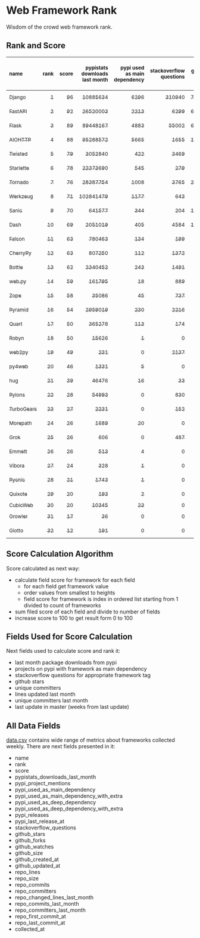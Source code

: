 # Web Framework Rank
Wisdom of the crowd web framework rank.

## Rank and Score
<sub>name</sub> | <sub>rank</sub> | <sub>score</sub> | <sub>pypistats downloads last month</sub> | <sub>pypi used as main dependency</sub> | <sub>stackoverflow questions</sub> | <sub>github stars</sub> | <sub>repo unique committers</sub> | <sub>repo changed lines last month</sub> | <sub>repo unique committers last month</sub> | <sub>repo last commit</sub>
:--- | ---: | ---: | ---: | ---: | ---: | ---: | ---: | ---: | ---: | ---:
[<sub>Django</sub>](https://github.com/django/django "first commit: 2005-07-13") | [<sub>1</sub>](# "▲ +1 last week") | [<sub>96</sub>](# "▲ +2 last week") | [<sub>10885634</sub>](# "  #7 in pypistats downloads last month -0.41% last week") | [<sub>6296</sub>](# "  #1 in pypi used as main dependency +0.38% last week") | [<sub>310940</sub>](# "  #1 in stackoverflow questions +0.02% last week") | [<sub>75126</sub>](# "  #1 in github stars +0.15% last week") | [<sub>3017</sub>](# "  #1 in repo unique committers +0.17% last week") | [<sub>3594</sub>](# "  #3 in repo changed lines last month +12.77% last week") | [<sub>38</sub>](# "  #2 in repo unique committers last month +18.75% last week") | [<sub>2024-01-20</sub>](# "▲ #1 in repo last commit 1 week ago")
[<sub>FastAPI</sub>](https://github.com/tiangolo/fastapi "first commit: 2018-12-05; uses: Starlette") | [<sub>2</sub>](# "▼ -1 last week") | [<sub>92</sub>](# "▼ -3 last week") | [<sub>26520003</sub>](# "  #5 in pypistats downloads last month +2.06% last week") | [<sub>2213</sub>](# "  #4 in pypi used as main dependency +0.68% last week") | [<sub>6299</sub>](# "  #3 in stackoverflow questions +0.51% last week") | [<sub>67190</sub>](# "  #2 in github stars +0.37% last week") | [<sub>580</sub>](# "  #4 in repo unique committers +0.69% last week") | [<sub>9831</sub>](# "  #1 in repo changed lines last month +42.05% last week") | [<sub>62</sub>](# "  #1 in repo unique committers last month +10.71% last week") | [<sub>2024-01-19</sub>](# "▼ #4 in repo last commit 1 week ago")
[<sub>Flask</sub>](https://github.com/pallets/flask "first commit: 2010-04-06; uses: Werkzeug") | [<sub>3</sub>](# "▲ +1 last week") | [<sub>89</sub>](# "▲ +9 last week") | [<sub>89448167</sub>](# "  #3 in pypistats downloads last month +1.16% last week") | [<sub>4883</sub>](# "  #3 in pypi used as main dependency +0.33% last week") | [<sub>55002</sub>](# "  #2 in stackoverflow questions +0.06% last week") | [<sub>65516</sub>](# "  #3 in github stars +0.09% last week") | [<sub>844</sub>](# "  #2 in repo unique committers +0.0% last week") | [<sub>2171</sub>](# "▲ #4 in repo changed lines last month +10755.0% last week") | [<sub>3</sub>](# "▲ #8 in repo unique committers last month +50.0% last week") | [<sub>2024-01-18</sub>](# "▲ #4 in repo last commit 1 week ago")
[<sub>AIOHTTP</sub>](https://github.com/aio-libs/aiohttp "first commit: 2013-10-01") | [<sub>4</sub>](# "▼ -1 last week") | [<sub>88</sub>](# "▼ +3 last week") | [<sub>95288572</sub>](# "  #2 in pypistats downloads last month -1.38% last week") | [<sub>5665</sub>](# "  #2 in pypi used as main dependency +0.62% last week") | [<sub>1655</sub>](# "  #9 in stackoverflow questions +0.12% last week") | [<sub>14295</sub>](# "  #7 in github stars +0.13% last week") | [<sub>737</sub>](# "  #3 in repo unique committers +0.27% last week") | [<sub>927</sub>](# "▼ #9 in repo changed lines last month +8.04% last week") | [<sub>6</sub>](# "▲ #4 in repo unique committers last month +100.0% last week") | [<sub>2024-01-20</sub>](# "▲ #1 in repo last commit 1 week ago")
[<sub>Twisted</sub>](https://github.com/twisted/twisted "first commit: 2001-07-09") | [<sub>5</sub>](# "  +0 last week") | [<sub>79</sub>](# "  +0 last week") | [<sub>3052840</sub>](# "  #8 in pypistats downloads last month -0.48% last week") | [<sub>422</sub>](# "  #8 in pypi used as main dependency +0.24% last week") | [<sub>3469</sub>](# "  #6 in stackoverflow questions +0.03% last week") | [<sub>5321</sub>](# "  #15 in github stars +0.24% last week") | [<sub>310</sub>](# "  #9 in repo unique committers +0.32% last week") | [<sub>1824</sub>](# "▼ #5 in repo changed lines last month -3.7% last week") | [<sub>8</sub>](# "▲ #3 in repo unique committers last month +33.33% last week") | [<sub>2024-01-19</sub>](# "▼ #4 in repo last commit 1 week ago")
[<sub>Starlette</sub>](https://github.com/encode/starlette "first commit: 2018-06-25; used by: FastAPI") | [<sub>6</sub>](# "  +0 last week") | [<sub>78</sub>](# "  -1 last week") | [<sub>22373690</sub>](# "  #6 in pypistats downloads last month +1.97% last week") | [<sub>545</sub>](# "  #7 in pypi used as main dependency +0.74% last week") | [<sub>279</sub>](# "  #17 in stackoverflow questions +1.09% last week") | [<sub>9082</sub>](# "  #9 in github stars +0.31% last week") | [<sub>268</sub>](# "  #11 in repo unique committers +0.37% last week") | [<sub>1338</sub>](# "▲ #7 in repo changed lines last month +100.0% last week") | [<sub>5</sub>](# "▼ #5 in repo unique committers last month -50.0% last week") | [<sub>2024-01-20</sub>](# "  #1 in repo last commit 1 week ago")
[<sub>Tornado</sub>](https://github.com/tornadoweb/tornado "first commit: 2009-09-09") | [<sub>7</sub>](# "  +0 last week") | [<sub>76</sub>](# "  -2 last week") | [<sub>28387754</sub>](# "  #4 in pypistats downloads last month -1.37% last week") | [<sub>1008</sub>](# "  #6 in pypi used as main dependency +0.0% last week") | [<sub>3765</sub>](# "  #5 in stackoverflow questions -0.03% last week") | [<sub>21398</sub>](# "  #4 in github stars +0.0% last week") | [<sub>451</sub>](# "  #6 in repo unique committers +0.0% last week") | [<sub>4</sub>](# "▲ #17 in repo changed lines last month +0.0% last week") | [<sub>2</sub>](# "▼ #13 in repo unique committers last month +0.0% last week") | [<sub>2024-01-12</sub>](# "▼ #13 in repo last commit 2 weeks ago")
[<sub>Werkzeug</sub>](https://github.com/pallets/werkzeug "first commit: 2007-05-04; used by: Flask and Quart") | [<sub>8</sub>](# "▲ +1 last week") | [<sub>71</sub>](# "▲ -1 last week") | [<sub>102841479</sub>](# "  #1 in pypistats downloads last month +0.38% last week") | [<sub>1177</sub>](# "  #5 in pypi used as main dependency +0.17% last week") | [<sub>643</sub>](# "  #15 in stackoverflow questions -0.16% last week") | [<sub>6489</sub>](# "  #12 in github stars +0.14% last week") | [<sub>495</sub>](# "  #5 in repo unique committers +0.0% last week") | [<sub>50</sub>](# "▼ #14 in repo changed lines last month +0.0% last week") | [<sub>2</sub>](# "▼ #13 in repo unique committers last month +0.0% last week") | [<sub>2024-01-01</sub>](# "▼ #15 in repo last commit 3 weeks ago")
[<sub>Sanic</sub>](https://github.com/sanic-org/sanic "first commit: 2016-05-26") | [<sub>9</sub>](# "▲ +1 last week") | [<sub>70</sub>](# "▲ -2 last week") | [<sub>641577</sub>](# "▼ #14 in pypistats downloads last month -3.85% last week") | [<sub>344</sub>](# "  #10 in pypi used as main dependency +0.0% last week") | [<sub>204</sub>](# "  #18 in stackoverflow questions +0.0% last week") | [<sub>17555</sub>](# "  #6 in github stars +0.14% last week") | [<sub>374</sub>](# "  #7 in repo unique committers +0.0% last week") | [<sub>5414</sub>](# "  #2 in repo changed lines last month -1.55% last week") | [<sub>3</sub>](# "  #8 in repo unique committers last month +0.0% last week") | [<sub>2024-01-01</sub>](# "▼ #15 in repo last commit 3 weeks ago")
[<sub>Dash</sub>](https://github.com/plotly/dash "first commit: 2015-04-10") | [<sub>10</sub>](# "▼ -2 last week") | [<sub>69</sub>](# "▼ -6 last week") | [<sub>2051019</sub>](# "  #11 in pypistats downloads last month +1.3% last week") | [<sub>405</sub>](# "  #9 in pypi used as main dependency +0.75% last week") | [<sub>4584</sub>](# "  #4 in stackoverflow questions +0.0% last week") | [<sub>19955</sub>](# "  #5 in github stars +0.15% last week") | [<sub>173</sub>](# "  #15 in repo unique committers +0.0% last week") | [<sub>66</sub>](# "▼ #13 in repo changed lines last month -60.95% last week") | [<sub>1</sub>](# "▼ #15 in repo unique committers last month -66.67% last week") | [<sub>2024-01-09</sub>](# "▼ #13 in repo last commit 2 weeks ago")
[<sub>Falcon</sub>](https://github.com/falconry/falcon "first commit: 2012-12-06; used by: hug") | [<sub>11</sub>](# "▲ +2 last week") | [<sub>63</sub>](# "▲ +5 last week") | [<sub>780463</sub>](# "▲ #13 in pypistats downloads last month +27.98% last week") | [<sub>134</sub>](# "  #13 in pypi used as main dependency +0.0% last week") | [<sub>199</sub>](# "  #19 in stackoverflow questions +0.0% last week") | [<sub>9313</sub>](# "  #8 in github stars +0.08% last week") | [<sub>208</sub>](# "  #13 in repo unique committers +0.0% last week") | [<sub>91</sub>](# "▼ #12 in repo changed lines last month -47.4% last week") | [<sub>1</sub>](# "▲ #15 in repo unique committers last month +0.0% last week") | [<sub>2024-01-16</sub>](# "▲ #4 in repo last commit 1 week ago")
[<sub>CherryPy</sub>](https://github.com/cherrypy/cherrypy "first commit: 2004-11-20") | [<sub>12</sub>](# "▼ -1 last week") | [<sub>63</sub>](# "▼ -2 last week") | [<sub>807250</sub>](# "  #12 in pypistats downloads last month -6.79% last week") | [<sub>112</sub>](# "▼ #15 in pypi used as main dependency +0.0% last week") | [<sub>1372</sub>](# "  #11 in stackoverflow questions +0.0% last week") | [<sub>1753</sub>](# "  #20 in github stars +0.29% last week") | [<sub>150</sub>](# "  #16 in repo unique committers +0.0% last week") | [<sub>1531</sub>](# "▼ #6 in repo changed lines last month -9.89% last week") | [<sub>5</sub>](# "▼ #5 in repo unique committers last month -16.67% last week") | [<sub>2024-01-05</sub>](# "▼ #15 in repo last commit 3 weeks ago")
[<sub>Bottle</sub>](https://github.com/bottlepy/bottle "first commit: 2009-06-30") | [<sub>13</sub>](# "▼ -1 last week") | [<sub>62</sub>](# "▼ +1 last week") | [<sub>2340452</sub>](# "  #10 in pypistats downloads last month +1.49% last week") | [<sub>243</sub>](# "  #11 in pypi used as main dependency +0.0% last week") | [<sub>1491</sub>](# "  #10 in stackoverflow questions +0.0% last week") | [<sub>8223</sub>](# "  #10 in github stars +0.07% last week") | [<sub>232</sub>](# "  #12 in repo unique committers +0.0% last week") | [<sub>2</sub>](# "▲ #19 in repo changed lines last month +0.0% last week") | [<sub>1</sub>](# "▲ #15 in repo unique committers last month +0.0% last week") | [<sub>2024-01-03</sub>](# "▼ #15 in repo last commit 3 weeks ago")
[<sub>web.py</sub>](https://github.com/webpy/webpy "first commit: 1970-01-01") | [<sub>14</sub>](# "  +0 last week") | [<sub>59</sub>](# "  +3 last week") | [<sub>161795</sub>](# "  #16 in pypistats downloads last month -1.56% last week") | [<sub>18</sub>](# "  #19 in pypi used as main dependency +0.0% last week") | [<sub>889</sub>](# "  #12 in stackoverflow questions +0.0% last week") | [<sub>5856</sub>](# "  #13 in github stars +0.0% last week") | [<sub>96</sub>](# "  #19 in repo unique committers +1.05% last week") | [<sub>36</sub>](# "▲ #15 in repo changed lines last month +38.46% last week") | [<sub>3</sub>](# "▲ #8 in repo unique committers last month +200.0% last week") | [<sub>2024-01-17</sub>](# "▼ #4 in repo last commit 1 week ago")
[<sub>Zope</sub>](https://github.com/zopefoundation/Zope "first commit: 1996-06-17") | [<sub>15</sub>](# "  +0 last week") | [<sub>58</sub>](# "  +3 last week") | [<sub>35086</sub>](# "  #19 in pypistats downloads last month +14.33% last week") | [<sub>45</sub>](# "  #16 in pypi used as main dependency +0.0% last week") | [<sub>737</sub>](# "  #14 in stackoverflow questions +0.0% last week") | [<sub>336</sub>](# "  #25 in github stars +0.0% last week") | [<sub>177</sub>](# "  #14 in repo unique committers +0.0% last week") | [<sub>287</sub>](# "▲ #10 in repo changed lines last month +856.67% last week") | [<sub>3</sub>](# "▲ #8 in repo unique committers last month +50.0% last week") | [<sub>2024-01-18</sub>](# "▼ #4 in repo last commit 1 week ago")
[<sub>Pyramid</sub>](https://github.com/Pylons/pyramid "first commit: 2008-07-04; used by: CubicWeb") | [<sub>16</sub>](# "  +0 last week") | [<sub>54</sub>](# "  +1 last week") | [<sub>2959019</sub>](# "  #9 in pypistats downloads last month -1.13% last week") | [<sub>230</sub>](# "  #12 in pypi used as main dependency +0.0% last week") | [<sub>2216</sub>](# "  #7 in stackoverflow questions +0.0% last week") | [<sub>3874</sub>](# "  #16 in github stars -0.03% last week") | [<sub>365</sub>](# "  #8 in repo unique committers +0.0% last week") | [<sub>0</sub>](# "▲ #20 in repo changed lines last month +100% last week") | [<sub>0</sub>](# "▲ #20 in repo unique committers last month +100% last week") | [<sub>2023-09-14</sub>](# "  #23 in repo last commit 19 weeks ago")
[<sub>Quart</sub>](https://github.com/pallets/quart "first commit: 2017-05-14; uses: Werkzeug") | [<sub>17</sub>](# "▲ +1 last week") | [<sub>50</sub>](# "▲ +1 last week") | [<sub>365278</sub>](# "  #15 in pypistats downloads last month -3.84% last week") | [<sub>113</sub>](# "▲ #14 in pypi used as main dependency +1.8% last week") | [<sub>174</sub>](# "  #20 in stackoverflow questions -0.57% last week") | [<sub>2449</sub>](# "  #18 in github stars +0.74% last week") | [<sub>102</sub>](# "  #18 in repo unique committers +0.0% last week") | [<sub>8</sub>](# "▲ #16 in repo changed lines last month +0.0% last week") | [<sub>1</sub>](# "▲ #15 in repo unique committers last month +0.0% last week") | [<sub>2024-01-03</sub>](# "▼ #15 in repo last commit 3 weeks ago")
[<sub>Robyn</sub>](https://github.com/sansyrox/robyn "first commit: 2021-05-22") | [<sub>18</sub>](# "▼ -1 last week") | [<sub>50</sub>](# "▼ -2 last week") | [<sub>15626</sub>](# "  #20 in pypistats downloads last month +42.59% last week") | [<sub>1</sub>](# "  #24 in pypi used as main dependency +0.0% last week") | [<sub>0</sub>](# "  #23 in stackoverflow questions +100% last week") | [<sub>3216</sub>](# "  #17 in github stars +0.5% last week") | [<sub>60</sub>](# "  #21 in repo unique committers +0.0% last week") | [<sub>1016</sub>](# "▼ #8 in repo changed lines last month -0.88% last week") | [<sub>3</sub>](# "▼ #8 in repo unique committers last month -25.0% last week") | [<sub>2024-01-15</sub>](# "▼ #4 in repo last commit 1 week ago")
[<sub>web2py</sub>](https://github.com/web2py/web2py "first commit: 2011-11-23") | [<sub>19</sub>](# "▲ +1 last week") | [<sub>49</sub>](# "▲ +6 last week") | [<sub>231</sub>](# "  #29 in pypistats downloads last month +0.43% last week") | [<sub>0</sub>](# "  #27 in pypi used as main dependency +100% last week") | [<sub>2137</sub>](# "  #8 in stackoverflow questions +0.0% last week") | [<sub>2067</sub>](# "  #19 in github stars +0.05% last week") | [<sub>276</sub>](# "  #10 in repo unique committers +0.36% last week") | [<sub>4</sub>](# "▲ #17 in repo changed lines last month +100.0% last week") | [<sub>1</sub>](# "▲ #15 in repo unique committers last month +0.0% last week") | [<sub>2024-01-16</sub>](# "▲ #4 in repo last commit 1 week ago")
[<sub>py4web</sub>](https://github.com/web2py/py4web "first commit: 2019-03-25") | [<sub>20</sub>](# "▼ -1 last week") | [<sub>46</sub>](# "▼ -1 last week") | [<sub>1331</sub>](# "  #25 in pypistats downloads last month +30.62% last week") | [<sub>5</sub>](# "  #21 in pypi used as main dependency +0.0% last week") | [<sub>0</sub>](# "  #23 in stackoverflow questions +100% last week") | [<sub>216</sub>](# "  #27 in github stars +0.0% last week") | [<sub>72</sub>](# "  #20 in repo unique committers +0.0% last week") | [<sub>273</sub>](# "▼ #11 in repo changed lines last month +2.63% last week") | [<sub>5</sub>](# "▲ #5 in repo unique committers last month +25.0% last week") | [<sub>2024-01-16</sub>](# "▼ #4 in repo last commit 1 week ago")
[<sub>hug</sub>](https://github.com/hugapi/hug "first commit: 2015-07-17; uses: Falcon") | [<sub>21</sub>](# "▲ +1 last week") | [<sub>39</sub>](# "▲ +1 last week") | [<sub>46476</sub>](# "  #18 in pypistats downloads last month +2.69% last week") | [<sub>16</sub>](# "  #20 in pypi used as main dependency +0.0% last week") | [<sub>33</sub>](# "  #22 in stackoverflow questions +0.0% last week") | [<sub>6759</sub>](# "  #11 in github stars +0.04% last week") | [<sub>125</sub>](# "  #17 in repo unique committers +0.0% last week") | [<sub>0</sub>](# "▲ #20 in repo changed lines last month +100% last week") | [<sub>0</sub>](# "▲ #20 in repo unique committers last month +100% last week") | [<sub>2023-06-30</sub>](# "  #24 in repo last commit 30 weeks ago")
[<sub>Pylons</sub>](https://github.com/Pylons/pylons "first commit: 2006-02-18") | [<sub>22</sub>](# "▲ +2 last week") | [<sub>28</sub>](# "▲ +0 last week") | [<sub>54993</sub>](# "  #17 in pypistats downloads last month -0.25% last week") | [<sub>0</sub>](# "  #27 in pypi used as main dependency +100% last week") | [<sub>830</sub>](# "  #13 in stackoverflow questions +0.0% last week") | [<sub>229</sub>](# "  #26 in github stars +0.0% last week") | [<sub>36</sub>](# "  #24 in repo unique committers +0.0% last week") | [<sub>0</sub>](# "▲ #20 in repo changed lines last month +100% last week") | [<sub>0</sub>](# "▲ #20 in repo unique committers last month +100% last week") | [<sub>2018-01-12</sub>](# "  #30 in repo last commit 315 weeks ago")
[<sub>TurboGears</sub>](https://github.com/TurboGears/tg2 "first commit: 2007-06-27") | [<sub>23</sub>](# "▲ +2 last week") | [<sub>27</sub>](# "▲ +1 last week") | [<sub>2231</sub>](# "  #22 in pypistats downloads last month +8.83% last week") | [<sub>0</sub>](# "  #27 in pypi used as main dependency +100% last week") | [<sub>152</sub>](# "  #21 in stackoverflow questions +0.0% last week") | [<sub>796</sub>](# "  #22 in github stars +0.13% last week") | [<sub>37</sub>](# "  #23 in repo unique committers +0.0% last week") | [<sub>0</sub>](# "▲ #20 in repo changed lines last month +100% last week") | [<sub>0</sub>](# "▲ #20 in repo unique committers last month +100% last week") | [<sub>2023-05-30</sub>](# "  #25 in repo last commit 34 weeks ago")
[<sub>Morepath</sub>](https://github.com/morepath/morepath "first commit: 2013-07-17") | [<sub>24</sub>](# "▲ +2 last week") | [<sub>26</sub>](# "▲ +0 last week") | [<sub>1689</sub>](# "  #24 in pypistats downloads last month +6.7% last week") | [<sub>20</sub>](# "  #18 in pypi used as main dependency +0.0% last week") | [<sub>0</sub>](# "  #23 in stackoverflow questions +100% last week") | [<sub>396</sub>](# "  #24 in github stars +0.0% last week") | [<sub>28</sub>](# "  #25 in repo unique committers +0.0% last week") | [<sub>0</sub>](# "▲ #20 in repo changed lines last month +100% last week") | [<sub>0</sub>](# "▲ #20 in repo unique committers last month +100% last week") | [<sub>2022-05-29</sub>](# "  #26 in repo last commit 86 weeks ago")
[<sub>Grok</sub>](https://github.com/zopefoundation/grok "first commit: 2006-10-14") | [<sub>25</sub>](# "▼ -4 last week") | [<sub>26</sub>](# "▼ -13 last week") | [<sub>606</sub>](# "  #26 in pypistats downloads last month -31.91% last week") | [<sub>0</sub>](# "  #27 in pypi used as main dependency +100% last week") | [<sub>487</sub>](# "  #16 in stackoverflow questions +0.0% last week") | [<sub>23</sub>](# "  #31 in github stars +0.0% last week") | [<sub>45</sub>](# "  #22 in repo unique committers +0.0% last week") | [<sub>0</sub>](# "▼ #20 in repo changed lines last month -100.0% last week") | [<sub>0</sub>](# "▼ #20 in repo unique committers last month -100.0% last week") | [<sub>2023-12-21</sub>](# "  #20 in repo last commit 5 weeks ago")
[<sub>Emmett</sub>](https://github.com/emmett-framework/emmett "first commit: 2014-10-22") | [<sub>26</sub>](# "▼ -3 last week") | [<sub>26</sub>](# "▼ -9 last week") | [<sub>513</sub>](# "  #27 in pypistats downloads last month +9.62% last week") | [<sub>4</sub>](# "  #22 in pypi used as main dependency +0.0% last week") | [<sub>0</sub>](# "  #23 in stackoverflow questions +100% last week") | [<sub>902</sub>](# "  #21 in github stars +0.33% last week") | [<sub>25</sub>](# "  #27 in repo unique committers +0.0% last week") | [<sub>0</sub>](# "▼ #20 in repo changed lines last month -100.0% last week") | [<sub>0</sub>](# "▼ #20 in repo unique committers last month -100.0% last week") | [<sub>2023-12-21</sub>](# "  #20 in repo last commit 5 weeks ago")
[<sub>Vibora</sub>](https://github.com/vibora-io/vibora "first commit: 2018-06-13") | [<sub>27</sub>](# "  +0 last week") | [<sub>24</sub>](# "  +0 last week") | [<sub>328</sub>](# "  #28 in pypistats downloads last month +4.79% last week") | [<sub>1</sub>](# "  #24 in pypi used as main dependency +0.0% last week") | [<sub>0</sub>](# "  #23 in stackoverflow questions +100% last week") | [<sub>5696</sub>](# "  #14 in github stars -0.05% last week") | [<sub>27</sub>](# "  #26 in repo unique committers +0.0% last week") | [<sub>0</sub>](# "▲ #20 in repo changed lines last month +100% last week") | [<sub>0</sub>](# "▲ #20 in repo unique committers last month +100% last week") | [<sub>2019-02-11</sub>](# "  #29 in repo last commit 258 weeks ago")
[<sub>Pycnic</sub>](https://github.com/nullism/pycnic "first commit: 2015-11-04") | [<sub>28</sub>](# "  +0 last week") | [<sub>21</sub>](# "  +1 last week") | [<sub>1743</sub>](# "  #23 in pypistats downloads last month -1.19% last week") | [<sub>1</sub>](# "  #24 in pypi used as main dependency +0.0% last week") | [<sub>0</sub>](# "  #23 in stackoverflow questions +100% last week") | [<sub>159</sub>](# "  #28 in github stars +0.0% last week") | [<sub>11</sub>](# "  #28 in repo unique committers +0.0% last week") | [<sub>0</sub>](# "▲ #20 in repo changed lines last month +100% last week") | [<sub>0</sub>](# "▲ #20 in repo unique committers last month +100% last week") | [<sub>2022-04-05</sub>](# "  #27 in repo last commit 94 weeks ago")
[<sub>Quixote</sub>](https://github.com/nascheme/quixote "first commit: 2006-03-16") | [<sub>29</sub>](# "  +0 last week") | [<sub>20</sub>](# "  +1 last week") | [<sub>193</sub>](# "  #30 in pypistats downloads last month +6.04% last week") | [<sub>2</sub>](# "  #23 in pypi used as main dependency +0.0% last week") | [<sub>0</sub>](# "  #23 in stackoverflow questions +100% last week") | [<sub>82</sub>](# "  #29 in github stars +0.0% last week") | [<sub>6</sub>](# "  #29 in repo unique committers +0.0% last week") | [<sub>0</sub>](# "▲ #20 in repo changed lines last month +100% last week") | [<sub>0</sub>](# "▲ #20 in repo unique committers last month +100% last week") | [<sub>2023-12-01</sub>](# "  #22 in repo last commit 8 weeks ago")
[<sub>CubicWeb</sub>](https://forge.extranet.logilab.fr/cubicweb/cubicweb "uses: Pyramid") | [<sub>30</sub>](# "  +0 last week") | [<sub>20</sub>](# "  +1 last week") | [<sub>10345</sub>](# "  #21 in pypistats downloads last month +58.25% last week") | [<sub>23</sub>](# "  #17 in pypi used as main dependency +0.0% last week") | [<sub>0</sub>](# "  #23 in stackoverflow questions +100% last week") | [<sub>0</sub>](# "  #32 in github stars +100% last week") | [<sub>0</sub>](# "  #32 in repo unique committers +100% last week") | [<sub>0</sub>](# "▲ #20 in repo changed lines last month +100% last week") | [<sub>0</sub>](# "▲ #20 in repo unique committers last month +100% last week") | [<sub></sub>](# "  #31 in repo last commit")
[<sub>Growler</sub>](https://github.com/pyGrowler/Growler "first commit: 2014-08-17") | [<sub>31</sub>](# "  +0 last week") | [<sub>17</sub>](# "  +1 last week") | [<sub>36</sub>](# "  #32 in pypistats downloads last month +5.88% last week") | [<sub>0</sub>](# "  #27 in pypi used as main dependency +100% last week") | [<sub>0</sub>](# "  #23 in stackoverflow questions +100% last week") | [<sub>687</sub>](# "  #23 in github stars -0.15% last week") | [<sub>6</sub>](# "  #29 in repo unique committers +0.0% last week") | [<sub>0</sub>](# "▲ #20 in repo changed lines last month +100% last week") | [<sub>0</sub>](# "▲ #20 in repo unique committers last month +100% last week") | [<sub>2020-03-08</sub>](# "  #28 in repo last commit 202 weeks ago")
[<sub>Giotto</sub>](https://github.com/priestc/giotto "first commit: 2012-02-26") | [<sub>32</sub>](# "  +0 last week") | [<sub>12</sub>](# "  +0 last week") | [<sub>191</sub>](# "  #31 in pypistats downloads last month +39.42% last week") | [<sub>0</sub>](# "  #27 in pypi used as main dependency +100% last week") | [<sub>0</sub>](# "  #23 in stackoverflow questions +100% last week") | [<sub>58</sub>](# "  #30 in github stars +0.0% last week") | [<sub>3</sub>](# "  #31 in repo unique committers +0.0% last week") | [<sub>0</sub>](# "▲ #20 in repo changed lines last month +100% last week") | [<sub>0</sub>](# "▲ #20 in repo unique committers last month +100% last week") | [<sub>2013-10-07</sub>](# "  #31 in repo last commit 537 weeks ago")

## Score Calculation Algorithm
Score calculated as next way:
- calculate field score for framework for each field
  - for each field get framework value
  - order values from smallest to heights
  - field score for framework is index in ordered list starting from 1 divided to count of frameworks
- sum filed score of each field and divide to number of fields
- increase score to 100 to get result form 0 to 100

## Fields Used for Score Calculation
Next fields used to calculate score and rank it:
- last month package downloads from pypi
- projects on pypi with framework as main dependency
- stackoverflow questions for appropriate framework tag
- github stars
- unique committers
- lines updated last month
- unique committers last month
- last update in master (weeks from last update)

## All Data Fields
[data.csv](data.csv) contains wide range of metrics about frameworks collected weekly.
There are next fields presented in it: 

- name
- rank
- score
- pypistats_downloads_last_month
- pypi_project_mentions
- pypi_used_as_main_dependency
- pypi_used_as_main_dependency_with_extra
- pypi_used_as_deep_dependency
- pypi_used_as_deep_dependency_with_extra
- pypi_releases
- pypi_last_release_at
- stackoverflow_questions
- github_stars
- github_forks
- github_watches
- github_size
- github_created_at
- github_updated_at
- repo_lines
- repo_size
- repo_commits
- repo_committers
- repo_changed_lines_last_month
- repo_commits_last_month
- repo_committers_last_month
- repo_first_commit_at
- repo_last_commit_at
- collected_at
